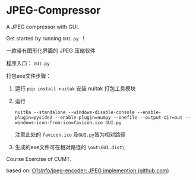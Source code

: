 # JPEG-Compressor
A JPEG compressor with GUI.

Get started by running   `GUI.py `  !

一款带有图形化界面的 JPEG 压缩软件

程序入口： `GUI.py `  



打包exe文件步骤：

1. 运行 `pip install nuitak` 安装 nuitak 打包工具模块

2. 运行 

   ```
   nuitka --standalone --windows-disable-console --enable-plugin=pyside2 --enable-plugin=numpy --onefile --output-dir=out --windows-icon-from-ico=favicon.ico GUI.py
   ```

   注意此处的 `favicon.ico` 及`GUI.py`皆为相对路径

3. 生成的exe文件可在相对路径的 `\out\GUI.dist\`



Course Exercise of CUMT. 

based on:     [O1sInfo/jpeg-encoder: JPEG implemention (github.com)](https://github.com/O1sInfo/jpeg-encoder)

